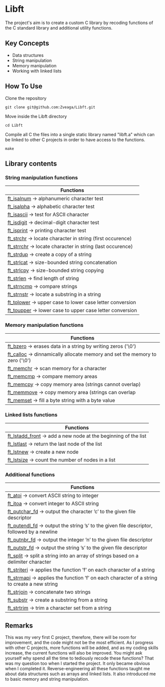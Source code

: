 # Libft
The project's aim is to create a custom C library by recoding functions of the C standard library and additional utility functions.

## Key Concepts
- Data structures
- String manipulation
- Memory manipulation
- Working with linked lists

## How To Use
Clone the repository
```
git clone git@github.com:Zveaga/Libft.git
```
Move inside the Libft directory
```
cd Libft
```

Compile all C the files into a single static library named "libft.a" which can be linked to other C projects in order to have access to the functions.
```
make
```


## Library contents
### String manipulation functions

|                               Functions                              |
|                                   -                                  |
|[ft_isalnum](https://github.com/Zveaga/Libft/blob/master/ft_isalnum.c) -> alphanumeric character test|
|[ft_isalpha](https://github.com/Zveaga/Libft/blob/master/ft_isalpha.c) -> alphabetic character test|
|[ft_isascii](https://github.com/Zveaga/Libft/blob/master/ft_isascii.c) -> test for ASCII character|
|[ft_isdigit](https://github.com/Zveaga/Libft/blob/master/ft_isdigit.c) -> decimal-digit character test
|[ft_isprint](https://github.com/Zveaga/Libft/blob/master/ft_isprint.c) -> printing character test|
|[ft_strchr](https://github.com/Zveaga/Libft/blob/master/ft_strchr.c) -> locate character in string (first occurence)|
|[ft_strrchr](https://github.com/Zveaga/Libft/blob/master/ft_strrchr.c) -> locate character in string (last occurence)|
|[ft_strdup](https://github.com/Zveaga/Libft/blob/master/ft_strdup.c) -> create a copy of a string|
|[ft_strlcat](https://github.com/Zveaga/Libft/blob/master/ft_strlcat.c) -> size-bounded string concatenation|
|[ft_strlcpy](https://github.com/Zveaga/Libft/blob/master/ft_strlcpy.c) -> size-bounded string copying|
|[ft_strlen](https://github.com/Zveaga/Libft/blob/master/ft_strlen.c) -> find length of string|
|[ft_strncmp](https://github.com/Zveaga/Libft/blob/master/ft_strncmp.c) -> compare strings|
|[ft_strnstr](https://github.com/Zveaga/Libft/blob/master/ft_strnstr.c) -> locate a substring in a string|
|[ft_tolower](https://github.com/Zveaga/Libft/blob/master/ft_tolower.c) -> upper case to lower case letter conversion|
|[ft_toupper](https://github.com/Zveaga/Libft/blob/master/ft_toupper.c) -> lower case to upper case letter conversion|

### Memory manipulation functions

|                               Functions                              |
|                                   -                                  |
|[ft_bzero](https://github.com/Zveaga/Libft/blob/master/ft_bzero.c) -> erases data in a string by writing zeros ('\0')|
|[ft_calloc](https://github.com/Zveaga/Libft/blob/master/ft_calloc.c) -> dinnamically allocate memory and set the memory to zero ('\0')|
|[ft_memchr](https://github.com/Zveaga/Libft/blob/master/ft_memchr.c) -> scan memory for a character|
|[ft_memcmp](https://github.com/Zveaga/Libft/blob/master/ft_memcmp.c) -> compare memory areas|
|[ft_memcpy](https://github.com/Zveaga/Libft/blob/master/ft_memcpy.c) -> copy memory area (strings cannot overlap)|
|[ft_memmove](https://github.com/Zveaga/Libft/blob/master/ft_memmove.c) -> copy memory area (strings can overlap|
|[ft_memset](https://github.com/Zveaga/Libft/blob/master/ft_memset.c) -> fill a byte string with a byte value|



### Linked lists functions

|                               Functions                              |
|                                   -                                  |
|[ft_lstadd_front](https://github.com/Zveaga/Libft/blob/master/ft_lstadd_front.c) -> add a new node at the beginning of the list|
|[ft_lstlast](https://github.com/Zveaga/Libft/blob/master/ft_lstlast.c) -> return the last node of the list|
|[ft_lstnew](https://github.com/Zveaga/Libft/blob/master/ft_lstnew.c) -> create a new node|
|[ft_lstsize](https://github.com/Zveaga/Libft/blob/master/ft_lstsize.c) -> count the number of nodes in a list|


### Additional functions

|                               Functions                              |
|                                   -                                  |
|[ft_atoi](https://github.com/Zveaga/Libft/blob/master/ft_atoi.c) -> convert ASCII string to integer|
|[ft_itoa](https://github.com/Zveaga/Libft/blob/master/ft_itoa.c) -> convert integer to ASCII string|
|[ft_putchar_fd](https://github.com/Zveaga/Libft/blob/master/ft_putchar_fd.c) -> output the character ’c’ to the given file descriptor|
|[ft_putendl_fd](https://github.com/Zveaga/Libft/blob/master/ft_putendl_fd.c) -> output the string ’s’ to the given file descriptor, followed by a newline|
|[ft_putnbr_fd](https://github.com/Zveaga/Libft/blob/master/ft_putnbr_fd.c) -> output the integer ’n’ to the given file descriptor|
|[ft_putstr_fd](https://github.com/Zveaga/Libft/blob/master/ft_putstr_fd.c) -> output the string ’s’ to the given file descriptor|
|[ft_split](https://github.com/Zveaga/Libft/blob/master/ft_ft_split.c) -> split a string into an array of strings based on a delimiter character|
|[ft_striteri](https://github.com/Zveaga/Libft/blob/master/ft_striteri.c) -> applies the function ’f’ on each character of a string|
|[ft_strmapi](https://github.com/Zveaga/Libft/blob/master/ft_strmapi.c) -> applies the function ’f’ on each character of a string to create a new string|
|[ft_strjoin](https://github.com/Zveaga/Libft/blob/master/ft_strjoin.c) -> concatenate two strings|
|[ft_substr](https://github.com/Zveaga/Libft/blob/master/ft_substr.c) -> create a substring from a string|
|[ft_strtrim](https://github.com/Zveaga/Libft/blob/master/ft_strtrim.c) -> trim a character set from a string|

## Remarks

This was my very first C project, therefore, there will be room for improvement, and the code might not be the most efficient. As I progress with other C projects, more functions will be added, and as my coding skills increase, the current functions will also be improved. You might ask yourself why spend all the time to tediously recode these functions? That was my question too when I started the project. It only became obvious when I completed it. Reverse-engineering all these functions taught me about data structures such as arrays and linked lists. It also introduced me to basic memory and string manipulation.
